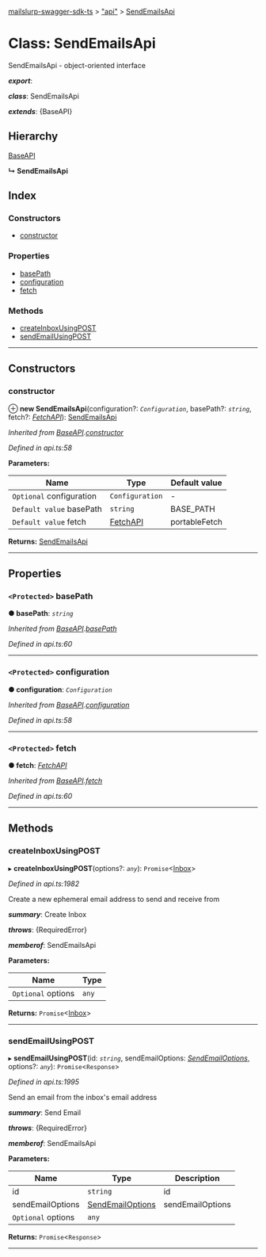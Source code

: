 [mailslurp-swagger-sdk-ts](../README.md) > ["api"](../modules/_api_.md) > [SendEmailsApi](../classes/_api_.sendemailsapi.md)

# Class: SendEmailsApi

SendEmailsApi - object-oriented interface

*__export__*: 

*__class__*: SendEmailsApi

*__extends__*: {BaseAPI}

## Hierarchy

 [BaseAPI](_api_.baseapi.md)

**↳ SendEmailsApi**

## Index

### Constructors

* [constructor](_api_.sendemailsapi.md#constructor)

### Properties

* [basePath](_api_.sendemailsapi.md#basepath)
* [configuration](_api_.sendemailsapi.md#configuration)
* [fetch](_api_.sendemailsapi.md#fetch)

### Methods

* [createInboxUsingPOST](_api_.sendemailsapi.md#createinboxusingpost)
* [sendEmailUsingPOST](_api_.sendemailsapi.md#sendemailusingpost)

---

## Constructors

<a id="constructor"></a>

###  constructor

⊕ **new SendEmailsApi**(configuration?: *`Configuration`*, basePath?: *`string`*, fetch?: *[FetchAPI](../interfaces/_api_.fetchapi.md)*): [SendEmailsApi](_api_.sendemailsapi.md)

*Inherited from [BaseAPI](_api_.baseapi.md).[constructor](_api_.baseapi.md#constructor)*

*Defined in api.ts:58*

**Parameters:**

| Name | Type | Default value |
| ------ | ------ | ------ |
| `Optional` configuration | `Configuration` | - |
| `Default value` basePath | `string` |  BASE_PATH |
| `Default value` fetch | [FetchAPI](../interfaces/_api_.fetchapi.md) |  portableFetch |

**Returns:** [SendEmailsApi](_api_.sendemailsapi.md)

___

## Properties

<a id="basepath"></a>

### `<Protected>` basePath

**● basePath**: *`string`*

*Inherited from [BaseAPI](_api_.baseapi.md).[basePath](_api_.baseapi.md#basepath)*

*Defined in api.ts:60*

___
<a id="configuration"></a>

### `<Protected>` configuration

**● configuration**: *`Configuration`*

*Inherited from [BaseAPI](_api_.baseapi.md).[configuration](_api_.baseapi.md#configuration)*

*Defined in api.ts:58*

___
<a id="fetch"></a>

### `<Protected>` fetch

**● fetch**: *[FetchAPI](../interfaces/_api_.fetchapi.md)*

*Inherited from [BaseAPI](_api_.baseapi.md).[fetch](_api_.baseapi.md#fetch)*

*Defined in api.ts:60*

___

## Methods

<a id="createinboxusingpost"></a>

###  createInboxUsingPOST

▸ **createInboxUsingPOST**(options?: *`any`*): `Promise`<[Inbox](../interfaces/_api_.inbox.md)>

*Defined in api.ts:1982*

Create a new ephemeral email address to send and receive from

*__summary__*: Create Inbox

*__throws__*: {RequiredError}

*__memberof__*: SendEmailsApi

**Parameters:**

| Name | Type |
| ------ | ------ |
| `Optional` options | `any` |

**Returns:** `Promise`<[Inbox](../interfaces/_api_.inbox.md)>

___
<a id="sendemailusingpost"></a>

###  sendEmailUsingPOST

▸ **sendEmailUsingPOST**(id: *`string`*, sendEmailOptions: *[SendEmailOptions](../interfaces/_api_.sendemailoptions.md)*, options?: *`any`*): `Promise`<`Response`>

*Defined in api.ts:1995*

Send an email from the inbox's email address

*__summary__*: Send Email

*__throws__*: {RequiredError}

*__memberof__*: SendEmailsApi

**Parameters:**

| Name | Type | Description |
| ------ | ------ | ------ |
| id | `string` |  id |
| sendEmailOptions | [SendEmailOptions](../interfaces/_api_.sendemailoptions.md) |  sendEmailOptions |
| `Optional` options | `any` |

**Returns:** `Promise`<`Response`>

___

